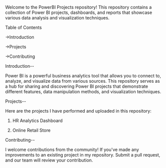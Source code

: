 Welcome to the PowerBI Projects repository! This repository contains a collection of Power BI projects, dashboards, and reports that showcase various data analysis and visualization techniques.

Table of Contents

->Introduction

->Projects

->Contributing

Introduction--

Power BI is a powerful business analytics tool that allows you to connect to, analyze, and visualize data from various sources. This repository serves as a hub for sharing and discovering Power BI projects that demonstrate different features, data manipulation methods, and visualization techniques.

Projects--

Here are the projects I have performed and uploaded in this repository:

1. HR Analytics Dashboard
  
2. Online Retail Store


Contributing--

I welcome contributions from the community! If you've made any improvements to an existing project in my repository.
Submit a pull request, and our team will review your contribution.
